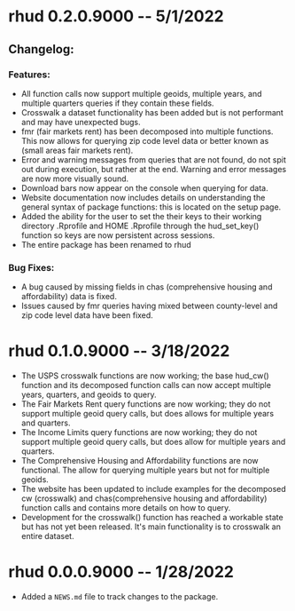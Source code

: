 # rhud 0.2.0.9000 -- 5/1/2022

## Changelog:

### Features:
* All function calls now support multiple geoids, multiple years,
  and multiple quarters queries if they contain these fields.
* Crosswalk a dataset functionality has been added but is not performant 
  and may have unexpected bugs.
* fmr (fair markets rent) has been decomposed into
  multiple functions. This now allows for 
  querying zip code level data or better known as
  (small areas fair markets rent).
* Error and warning messages from queries that are not found, 
  do not spit out during execution, but rather at the end. Warning and
  error messages are now more visually sound.
* Download bars now appear on the console when querying for data.
* Website documentation now includes details on understanding the general syntax
  of package functions: this is located on the setup page.
* Added the ability for the user to set the their keys to their working
  directory .Rprofile and HOME .Rprofile through the hud_set_key() function 
  so keys are now persistent across sessions.
* The entire package has been renamed to rhud

### Bug Fixes:

* A bug caused by missing fields in chas 
  (comprehensive housing and affordability) data is fixed.
* Issues caused by fmr queries having mixed between county-level and 
  zip code level data have been fixed.

# rhud 0.1.0.9000 -- 3/18/2022

* The USPS crosswalk functions are now working; the base hud_cw() function 
and its decomposed function calls can now accept multiple years, quarters,
and geoids to query.
* The Fair Markets Rent query functions are now working; they do not support
multiple geoid query calls, but does allows for multiple years and quarters.
* The Income Limits query functions are now working; they do not support
multiple geoid query calls, but does allow for multiple years and quarters.
* The Comprehensive Housing and Affordability functions are now functional.
The allow for querying multiple years but not for multiple geoids. 
* The website has been updated to include examples for the decomposed cw
(crosswalk) and chas(comprehensive housing and affordability) function calls
and contains more details on how to query.
* Development for the crosswalk() function has reached a workable state 
but has not yet been released. It's main functionality is to crosswalk 
an entire dataset.

# rhud 0.0.0.9000 -- 1/28/2022

* Added a `NEWS.md` file to track changes to the package.
